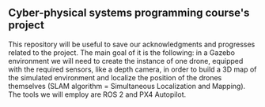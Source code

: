 ## Cyber-physical systems programming course's project

This repository will be useful to save our acknowledgments and progresses related to the project.
The main goal of it is the following: in a Gazebo environment we will need to create the instance of one drone, equipped with the required sensors, like a depth camera, in order to build a 3D map of the simulated environment and localize the position of the drones themselves (SLAM algorithm = Simultaneous Localization and Mapping). The tools we will employ are ROS 2 and PX4 Autopilot.
